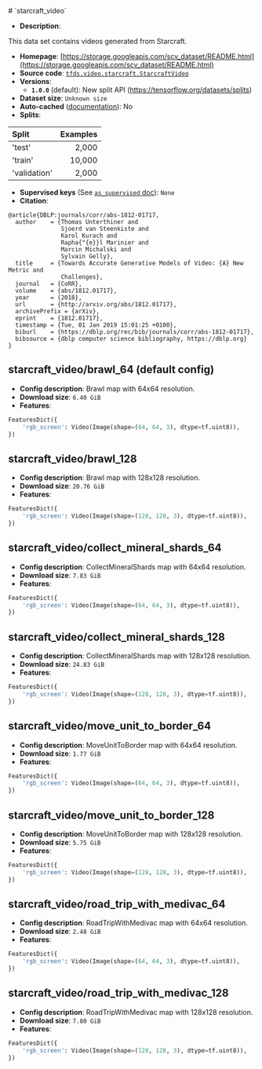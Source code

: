 <div itemscope itemtype="http://schema.org/Dataset">
  <div itemscope itemprop="includedInDataCatalog" itemtype="http://schema.org/DataCatalog">
    <meta itemprop="name" content="TensorFlow Datasets" />
  </div>
  <meta itemprop="name" content="starcraft_video" />
  <meta itemprop="description" content="This data set contains videos generated from Starcraft.&#10;&#10;To use this dataset:&#10;&#10;```python&#10;import tensorflow_datasets as tfds&#10;&#10;ds = tfds.load(&#x27;starcraft_video&#x27;, split=&#x27;train&#x27;)&#10;for ex in ds.take(4):&#10;  print(ex)&#10;```&#10;&#10;See [the guide](https://www.tensorflow.org/datasets/overview) for more&#10;informations on [tensorflow_datasets](https://www.tensorflow.org/datasets).&#10;&#10;" />
  <meta itemprop="url" content="https://www.tensorflow.org/datasets/catalog/starcraft_video" />
  <meta itemprop="sameAs" content="https://storage.googleapis.com/scv_dataset/README.html" />
  <meta itemprop="citation" content="@article{DBLP:journals/corr/abs-1812-01717,&#10;  author    = {Thomas Unterthiner and&#10;               Sjoerd van Steenkiste and&#10;               Karol Kurach and&#10;               Rapha{&quot;{e}}l Marinier and&#10;               Marcin Michalski and&#10;               Sylvain Gelly},&#10;  title     = {Towards Accurate Generative Models of Video: {A} New Metric and&#10;               Challenges},&#10;  journal   = {CoRR},&#10;  volume    = {abs/1812.01717},&#10;  year      = {2018},&#10;  url       = {http://arxiv.org/abs/1812.01717},&#10;  archivePrefix = {arXiv},&#10;  eprint    = {1812.01717},&#10;  timestamp = {Tue, 01 Jan 2019 15:01:25 +0100},&#10;  biburl    = {https://dblp.org/rec/bib/journals/corr/abs-1812-01717},&#10;  bibsource = {dblp computer science bibliography, https://dblp.org}&#10;}&#10;" />
</div>
# `starcraft_video`

*   **Description**:

This data set contains videos generated from Starcraft.

*   **Homepage**:
    [https://storage.googleapis.com/scv_dataset/README.html](https://storage.googleapis.com/scv_dataset/README.html)
*   **Source code**:
    [`tfds.video.starcraft.StarcraftVideo`](https://github.com/tensorflow/datasets/tree/master/tensorflow_datasets/video/starcraft.py)
*   **Versions**:
    *   **`1.0.0`** (default): New split API
        (https://tensorflow.org/datasets/splits)
*   **Dataset size**: `Unknown size`
*   **Auto-cached**
    ([documentation](https://www.tensorflow.org/datasets/performances#auto-caching)):
    No
*   **Splits**:

Split        | Examples
:----------- | -------:
'test'       | 2,000
'train'      | 10,000
'validation' | 2,000

*   **Supervised keys** (See
    [`as_supervised` doc](https://www.tensorflow.org/datasets/api_docs/python/tfds/load#args)):
    `None`
*   **Citation**:

```
@article{DBLP:journals/corr/abs-1812-01717,
  author    = {Thomas Unterthiner and
               Sjoerd van Steenkiste and
               Karol Kurach and
               Rapha{"{e}}l Marinier and
               Marcin Michalski and
               Sylvain Gelly},
  title     = {Towards Accurate Generative Models of Video: {A} New Metric and
               Challenges},
  journal   = {CoRR},
  volume    = {abs/1812.01717},
  year      = {2018},
  url       = {http://arxiv.org/abs/1812.01717},
  archivePrefix = {arXiv},
  eprint    = {1812.01717},
  timestamp = {Tue, 01 Jan 2019 15:01:25 +0100},
  biburl    = {https://dblp.org/rec/bib/journals/corr/abs-1812-01717},
  bibsource = {dblp computer science bibliography, https://dblp.org}
}
```

## starcraft_video/brawl_64 (default config)

*   **Config description**: Brawl map with 64x64 resolution.
*   **Download size**: `6.40 GiB`
*   **Features**:

```python
FeaturesDict({
    'rgb_screen': Video(Image(shape=(64, 64, 3), dtype=tf.uint8)),
})
```

## starcraft_video/brawl_128

*   **Config description**: Brawl map with 128x128 resolution.
*   **Download size**: `20.76 GiB`
*   **Features**:

```python
FeaturesDict({
    'rgb_screen': Video(Image(shape=(128, 128, 3), dtype=tf.uint8)),
})
```

## starcraft_video/collect_mineral_shards_64

*   **Config description**: CollectMineralShards map with 64x64 resolution.
*   **Download size**: `7.83 GiB`
*   **Features**:

```python
FeaturesDict({
    'rgb_screen': Video(Image(shape=(64, 64, 3), dtype=tf.uint8)),
})
```

## starcraft_video/collect_mineral_shards_128

*   **Config description**: CollectMineralShards map with 128x128 resolution.
*   **Download size**: `24.83 GiB`
*   **Features**:

```python
FeaturesDict({
    'rgb_screen': Video(Image(shape=(128, 128, 3), dtype=tf.uint8)),
})
```

## starcraft_video/move_unit_to_border_64

*   **Config description**: MoveUnitToBorder map with 64x64 resolution.
*   **Download size**: `1.77 GiB`
*   **Features**:

```python
FeaturesDict({
    'rgb_screen': Video(Image(shape=(64, 64, 3), dtype=tf.uint8)),
})
```

## starcraft_video/move_unit_to_border_128

*   **Config description**: MoveUnitToBorder map with 128x128 resolution.
*   **Download size**: `5.75 GiB`
*   **Features**:

```python
FeaturesDict({
    'rgb_screen': Video(Image(shape=(128, 128, 3), dtype=tf.uint8)),
})
```

## starcraft_video/road_trip_with_medivac_64

*   **Config description**: RoadTripWithMedivac map with 64x64 resolution.
*   **Download size**: `2.48 GiB`
*   **Features**:

```python
FeaturesDict({
    'rgb_screen': Video(Image(shape=(64, 64, 3), dtype=tf.uint8)),
})
```

## starcraft_video/road_trip_with_medivac_128

*   **Config description**: RoadTripWithMedivac map with 128x128 resolution.
*   **Download size**: `7.80 GiB`
*   **Features**:

```python
FeaturesDict({
    'rgb_screen': Video(Image(shape=(128, 128, 3), dtype=tf.uint8)),
})
```
